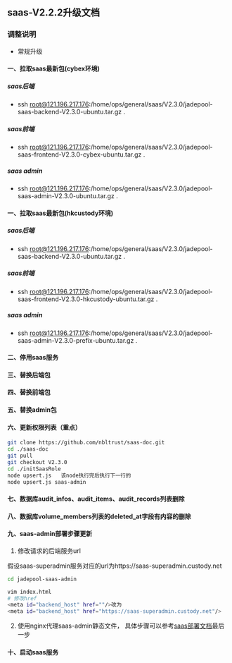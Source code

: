 ## saas-V2.2.2升级文档
### 调整说明
- 常规升级      
#### 一、拉取saas最新包(cybex环境)
##### saas后端
- ssh root@121.196.217.176:/home/ops/general/saas/V2.3.0/jadepool-saas-backend-V2.3.0-ubuntu.tar.gz .
##### saas前端
- ssh root@121.196.217.176:/home/ops/general/saas/V2.3.0/jadepool-saas-frontend-V2.3.0-cybex-ubuntu.tar.gz .
##### saas admin
- ssh root@121.196.217.176:/home/ops/general/saas/V2.3.0/jadepool-saas-admin-V2.3.0-ubuntu.tar.gz .
#### 一、拉取saas最新包(hkcustody环境)
##### saas后端
- ssh root@121.196.217.176:/home/ops/general/saas/V2.3.0/jadepool-saas-backend-V2.3.0-ubuntu.tar.gz .
##### saas前端
- ssh root@121.196.217.176:/home/ops/general/saas/V2.3.0/jadepool-saas-frontend-V2.3.0-hkcustody-ubuntu.tar.gz .
##### saas admin
- ssh root@121.196.217.176:/home/ops/general/saas/V2.3.0/jadepool-saas-admin-V2.3.0-prefix-ubuntu.tar.gz .
#### 二、停用saas服务
#### 三、替换后端包
#### 四、替换前端包
#### 五、替换admin包
#### 六、更新权限列表（重点）
```bash
git clone https://github.com/nbltrust/saas-doc.git
cd ./saas-doc
git pull
git checkout V2.3.0
cd ./initSaasRole
node upsert.js   该node执行完后执行下一行的
node upsert.js saas-admin
```
#### 七、数据库audit_infos、audit_items、audit_records列表删除
#### 八、数据库volume_members列表的deleted_at字段有内容的删除

#### 九、saas-admin部署步骤更新

1. 修改请求的后端服务url

假设saas-superadmin服务对应的url为https://saas-superadmin.custody.net
```bash
cd jadepool-saas-admin

vim index.html
# 修改href
<meta id="backend_host" href=""/>改为
<meta id="backend_host" href="https://saas-superadmin.custody.net"/>
```

2. 使用nginx代理saas-admin静态文件， 具体步骤可以参考[saas部署文档](https://github.com/nbltrust/saas-doc/blob/master/Chinese/saas%E9%83%A8%E7%BD%B2%E6%96%87%E6%A1%A3.md)最后一步

#### 十、启动saas服务



